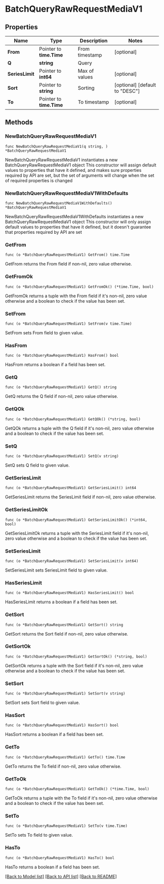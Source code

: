 # BatchQueryRawRequestMediaV1

## Properties

Name | Type | Description | Notes
------------ | ------------- | ------------- | -------------
**From** | Pointer to **time.Time** | From timestamp | [optional] 
**Q** | **string** | Query | 
**SeriesLimit** | Pointer to **int64** | Max of values | [optional] 
**Sort** | Pointer to **string** | Sorting | [optional] [default to "DESC"]
**To** | Pointer to **time.Time** | To timestamp | [optional] 

## Methods

### NewBatchQueryRawRequestMediaV1

`func NewBatchQueryRawRequestMediaV1(q string, ) *BatchQueryRawRequestMediaV1`

NewBatchQueryRawRequestMediaV1 instantiates a new BatchQueryRawRequestMediaV1 object
This constructor will assign default values to properties that have it defined,
and makes sure properties required by API are set, but the set of arguments
will change when the set of required properties is changed

### NewBatchQueryRawRequestMediaV1WithDefaults

`func NewBatchQueryRawRequestMediaV1WithDefaults() *BatchQueryRawRequestMediaV1`

NewBatchQueryRawRequestMediaV1WithDefaults instantiates a new BatchQueryRawRequestMediaV1 object
This constructor will only assign default values to properties that have it defined,
but it doesn't guarantee that properties required by API are set

### GetFrom

`func (o *BatchQueryRawRequestMediaV1) GetFrom() time.Time`

GetFrom returns the From field if non-nil, zero value otherwise.

### GetFromOk

`func (o *BatchQueryRawRequestMediaV1) GetFromOk() (*time.Time, bool)`

GetFromOk returns a tuple with the From field if it's non-nil, zero value otherwise
and a boolean to check if the value has been set.

### SetFrom

`func (o *BatchQueryRawRequestMediaV1) SetFrom(v time.Time)`

SetFrom sets From field to given value.

### HasFrom

`func (o *BatchQueryRawRequestMediaV1) HasFrom() bool`

HasFrom returns a boolean if a field has been set.

### GetQ

`func (o *BatchQueryRawRequestMediaV1) GetQ() string`

GetQ returns the Q field if non-nil, zero value otherwise.

### GetQOk

`func (o *BatchQueryRawRequestMediaV1) GetQOk() (*string, bool)`

GetQOk returns a tuple with the Q field if it's non-nil, zero value otherwise
and a boolean to check if the value has been set.

### SetQ

`func (o *BatchQueryRawRequestMediaV1) SetQ(v string)`

SetQ sets Q field to given value.


### GetSeriesLimit

`func (o *BatchQueryRawRequestMediaV1) GetSeriesLimit() int64`

GetSeriesLimit returns the SeriesLimit field if non-nil, zero value otherwise.

### GetSeriesLimitOk

`func (o *BatchQueryRawRequestMediaV1) GetSeriesLimitOk() (*int64, bool)`

GetSeriesLimitOk returns a tuple with the SeriesLimit field if it's non-nil, zero value otherwise
and a boolean to check if the value has been set.

### SetSeriesLimit

`func (o *BatchQueryRawRequestMediaV1) SetSeriesLimit(v int64)`

SetSeriesLimit sets SeriesLimit field to given value.

### HasSeriesLimit

`func (o *BatchQueryRawRequestMediaV1) HasSeriesLimit() bool`

HasSeriesLimit returns a boolean if a field has been set.

### GetSort

`func (o *BatchQueryRawRequestMediaV1) GetSort() string`

GetSort returns the Sort field if non-nil, zero value otherwise.

### GetSortOk

`func (o *BatchQueryRawRequestMediaV1) GetSortOk() (*string, bool)`

GetSortOk returns a tuple with the Sort field if it's non-nil, zero value otherwise
and a boolean to check if the value has been set.

### SetSort

`func (o *BatchQueryRawRequestMediaV1) SetSort(v string)`

SetSort sets Sort field to given value.

### HasSort

`func (o *BatchQueryRawRequestMediaV1) HasSort() bool`

HasSort returns a boolean if a field has been set.

### GetTo

`func (o *BatchQueryRawRequestMediaV1) GetTo() time.Time`

GetTo returns the To field if non-nil, zero value otherwise.

### GetToOk

`func (o *BatchQueryRawRequestMediaV1) GetToOk() (*time.Time, bool)`

GetToOk returns a tuple with the To field if it's non-nil, zero value otherwise
and a boolean to check if the value has been set.

### SetTo

`func (o *BatchQueryRawRequestMediaV1) SetTo(v time.Time)`

SetTo sets To field to given value.

### HasTo

`func (o *BatchQueryRawRequestMediaV1) HasTo() bool`

HasTo returns a boolean if a field has been set.


[[Back to Model list]](../README.md#documentation-for-models) [[Back to API list]](../README.md#documentation-for-api-endpoints) [[Back to README]](../README.md)


